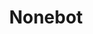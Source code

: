 ---
title: Nonebot
description: 聊天平台机器人
image: logo.png

# Badge style
style:
    background: "#2a9d8f"
    color: "#fff"
---